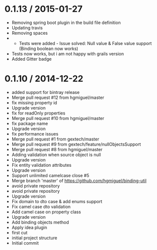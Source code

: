 
0.1.13 / 2015-01-27
==================

  * Removing spring boot plugin in the build file definition
  * Updating travis
  * Removing spaces
  * - Tests were added - Issue solved: Null value & False value support  (Binding boolean now works)
  * Tests now works, but i am not happy with grails version
  * Added Gitter badge

0.1.10 / 2014-12-22
==================

  * added support for bintray release
  * Merge pull request #12 from hgmiguel/master
  * fix missing property id
  * Upgrade version
  * fix for readOnly properties
  * Merge pull request #10 from hgmiguel/master
  * fix package name
  * Upgrade version
  * fix performance issues
  * Merge pull request #1 from gextech/master
  * Merge pull request #9 from gextech/feature/nullObjectsSupport
  * Merge pull request #8 from hgmiguel/master
  * Adding validation when source object is null
  * Upgrade version
  * Fix entity validation attributes
  * Upgrade version
  * Support unlimited camelcase close #5
  * Merge branch 'master' of https://github.com/hgmiguel/binding-util
  * avoid private repository
  * avoid private repository
  * Upgrade version
  * Fix domain to dto case & add enums support
  * Fix camel case dto validation
  * Add camel case on property class
  * Upgrade version
  * Add binding objects method
  * Apply idea plugin
  * first cut
  * initial project structure
  * Initial commit
